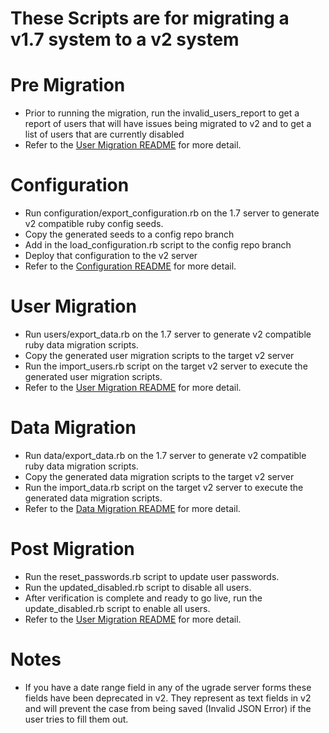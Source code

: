 These Scripts are for migrating a v1.7 system to a v2 system
=============================================================

Pre Migration
=================
- Prior to running the migration, run the invalid_users_report to get a report of users that will have issues being
  migrated to v2 and to get a list of users that are currently disabled
- Refer to the [User Migration README](./migration/v1_to_v2/users/README.md) for more detail.

Configuration
==================
- Run configuration/export_configuration.rb on the 1.7 server to generate v2 compatible ruby config seeds.
- Copy the generated seeds to a config repo branch
- Add in the load_configuration.rb script to the config repo branch
- Deploy that configuration to the v2 server
- Refer to the [Configuration README](./migration/v1_to_v2/configuration/README.md) for more detail.

User Migration
=================
- Run users/export_data.rb on the 1.7 server to generate v2 compatible ruby data migration scripts.
- Copy the generated user migration scripts to the target v2 server
- Run the import_users.rb script on the target v2 server to execute the generated user migration scripts.
- Refer to the [User Migration README](./migration/v1_to_v2/users/README.md) for more detail.


Data Migration
=================
- Run data/export_data.rb on the 1.7 server to generate v2 compatible ruby data migration scripts.
- Copy the generated data migration scripts to the target v2 server
- Run the import_data.rb script on the target v2 server to execute the generated data migration scripts.
- Refer to the [Data Migration README](./migration/v1_to_v2/data/README.md) for more detail.


Post Migration
=================
- Run the reset_passwords.rb script to update user passwords.
- Run the updated_disabled.rb script to disable all users.
- After verification is complete and ready to go live, run the update_disabled.rb script to enable all users.
- Refer to the [User Migration README](./migration/v1_to_v2/users/README.md) for more detail.

Notes
=====
- If you have a date range field in any of the ugrade server forms these fields have been deprecated in v2. They represent as text fields in v2 and will prevent the case from being saved (Invalid JSON Error) if the user tries to fill them out.
